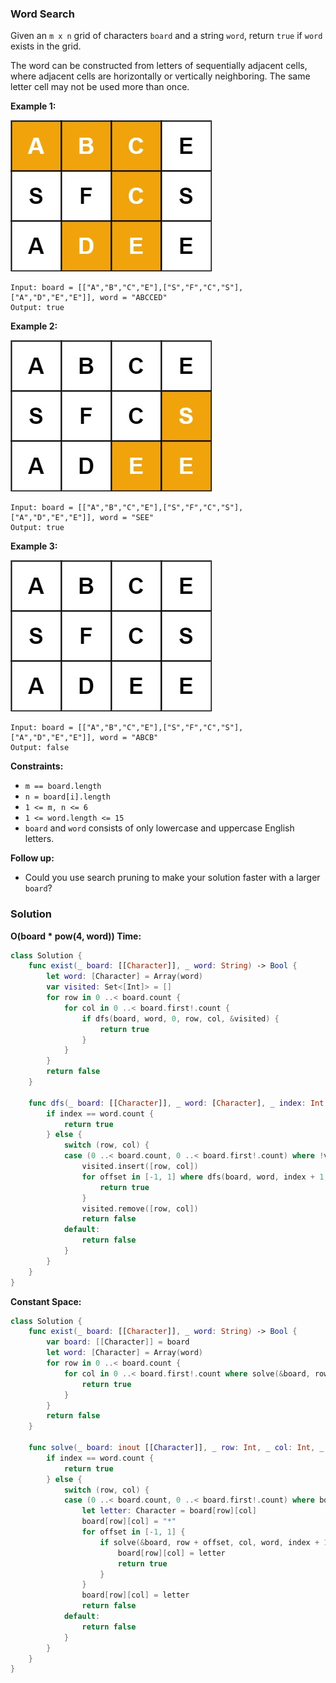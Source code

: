 
### Word Search

Given an `m x n` grid of characters `board` and a string `word`, return `true` if `word` exists in the grid.

The word can be constructed from letters of sequentially adjacent cells, where adjacent cells are horizontally or vertically neighboring. The same letter cell may not be used more than once.

__Example 1:__

![question_79-0.jpg](../images/question_79-0.jpg)
```
Input: board = [["A","B","C","E"],["S","F","C","S"],["A","D","E","E"]], word = "ABCCED"
Output: true
```
__Example 2:__

![question_79-1.jpg](../images/question_79-1.jpg)
```
Input: board = [["A","B","C","E"],["S","F","C","S"],["A","D","E","E"]], word = "SEE"
Output: true
```
__Example 3:__

![question_79-2.jpg](../images/question_79-2.jpg)
```
Input: board = [["A","B","C","E"],["S","F","C","S"],["A","D","E","E"]], word = "ABCB"
Output: false
```

__Constraints:__
* `m == board.length`
* `n = board[i].length`
* `1 <= m, n <= 6`
* `1 <= word.length <= 15`
* `board` and `word` consists of only lowercase and uppercase English letters.

__Follow up:__ 
* Could you use search pruning to make your solution faster with a larger `board`?

### Solution
__O(board * pow(4, word)) Time:__
```Swift
class Solution {
    func exist(_ board: [[Character]], _ word: String) -> Bool {
        let word: [Character] = Array(word)
        var visited: Set<[Int]> = []
        for row in 0 ..< board.count {
            for col in 0 ..< board.first!.count {
                if dfs(board, word, 0, row, col, &visited) {
                    return true
                }
            }
        }
        return false
    }

    func dfs(_ board: [[Character]], _ word: [Character], _ index: Int, _ row: Int, _ col: Int, _ visited: inout Set<[Int]>) -> Bool {
        if index == word.count {
            return true
        } else {
            switch (row, col) {
            case (0 ..< board.count, 0 ..< board.first!.count) where !visited.contains([row, col]) && board[row][col] == word[index]:
                visited.insert([row, col])
                for offset in [-1, 1] where dfs(board, word, index + 1, row + offset, col, &visited) || dfs(board, word, index + 1, row, col + offset, &visited) {
                    return true
                }
                visited.remove([row, col])
                return false
            default:
                return false
            }
        }
    }
}
```
__Constant Space:__
```Swift
class Solution {
    func exist(_ board: [[Character]], _ word: String) -> Bool {
        var board: [[Character]] = board
        let word: [Character] = Array(word)
        for row in 0 ..< board.count {
            for col in 0 ..< board.first!.count where solve(&board, row, col, word, 0) {
                return true
            }
        }
        return false
    }

    func solve(_ board: inout [[Character]], _ row: Int, _ col: Int, _ word: [Character], _ index: Int) -> Bool {
        if index == word.count {
            return true
        } else {
            switch (row, col) {
            case (0 ..< board.count, 0 ..< board.first!.count) where board[row][col] == word[index]:
                let letter: Character = board[row][col]
                board[row][col] = "*"
                for offset in [-1, 1] {
                    if solve(&board, row + offset, col, word, index + 1) || solve(&board, row, col + offset, word, index + 1) {
                        board[row][col] = letter
                        return true
                    }
                }
                board[row][col] = letter
                return false
            default:
                return false
            }
        }
    }
}
```